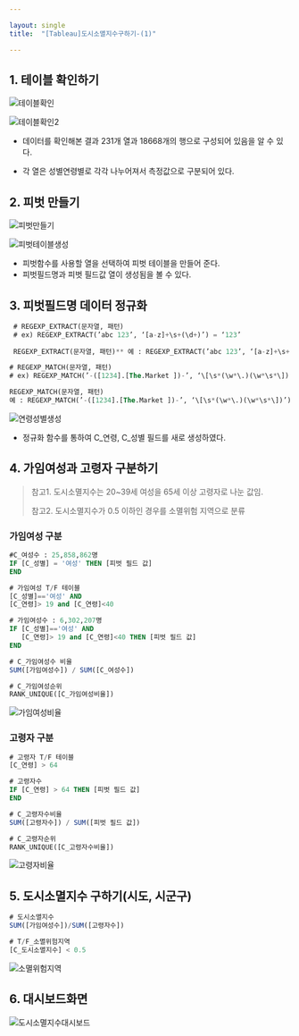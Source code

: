 ```yaml
---

layout: single
title:  "[Tableau]도시소멸지수구하기-(1)"

---
```


## 1. 테이블 확인하기 

![테이블확인](images/2022-11-29-도시소멸지수/테이블확인-9704343.png)

![테이블확인2](images/2022-11-29-도시소멸지수/테이블확인2.png)

- 데이터를 확인해본 결과 231개 열과 18668개의 행으로 구성되어 있음을 알 수 있다.


- 각 열은 성별연령별로 각각 나누어져서 측정값으로 구분되어 있다.

## 2. 피벗 만들기

![피벗만들기](../images/2022-11-29-도시소멸지수/피벗만들기.png)

![피벗테이블생성](../images/2022-11-29-도시소멸지수/피벗테이블생성.png)

- 피벗함수를 사용할 열을 선택하여 피벗 테이블을 만들어 준다.
- 피벗필드명과 피벗 필드값 열이 생성됨을 볼 수 있다.

## 3. 피벗필드명 데이터 정규화

```sql
 # REGEXP_EXTRACT(문자열, 패턴) 
 # ex) REGEXP_EXTRACT(’abc 123’, ‘[a-z]+\s+(\d+)’) = ‘123’
 
 REGEXP_EXTRACT(문자열, 패턴)** 예 : REGEXP_EXTRACT(’abc 123’, ‘[a-z]+\s+(\d+)’) = ‘123’
```

```sql
# REGEXP_MATCH(문자열, 패턴) 
# ex) REGEXP_MATCH(’-([1234].[The.Market ])-’, ‘\[\s*(\w*\.)(\w*\s*\])’) = true

REGEXP_MATCH(문자열, 패턴)
예 : REGEXP_MATCH(’-([1234].[The.Market ])-’, ‘\[\s*(\w*\.)(\w*\s*\])’) = true
```

![연령성별생성](../images/2022-11-29-도시소멸지수/연령성별생성.png)

- 정규화 함수를 통하여 C_연령, C_성별 필드를 새로 생성하였다. 

## 4. 가임여성과 고령자 구분하기

> 참고1. 도시소멸지수는 20~39세 여성을 65세 이상 고령자로 나눈 값임.
>
> 참고2. 도시소멸지수가 0.5 이하인 경우를 소멸위험 지역으로 분류

### 가임여성 구분

```sql
#C_여성수 : 25,858,862명
IF [C_성별] = '여성' THEN [피벗 필드 값]
END

# 가임여성 T/F 테이블
[C_성별]=='여성' AND
[C_연령]> 19 and [C_연령]<40

# 가임여성수 : 6,302,207명
IF [C_성별]=='여성' AND
   [C_연령]> 19 and [C_연령]<40 THEN [피벗 필드 값]
END

# C_가임여성수 비율
SUM([가임여성수]) / SUM([C_여성수])

# C_가임여성순위
RANK_UNIQUE([C_가임여성비율])

```

![가임여성비율](../images/2022-11-29-도시소멸지수/가임여성비율.png)

### 고령자 구분

```sql
# 고령자 T/F 테이블
[C_연령] > 64

# 고령자수 
IF [C_연령] > 64 THEN [피벗 필드 값]
END

# C_고령자수비율
SUM([고령자수]) / SUM([피벗 필드 값])

# C_고령자순위
RANK_UNIQUE([C_고령자수비율])
```

![고령자비율](../images/2022-11-29-도시소멸지수/고령자비율.png)

## 5. 도시소멸지수 구하기(시도, 시군구)

```sql
# 도시소멸지수 
SUM([가임여성수])/SUM([고령자수])

# T/F_소멸위험지역
[C_도시소멸지수] < 0.5
```

![소멸위험지역](../images/2022-11-29-도시소멸지수/소멸위험지역.gif)

## 6. 대시보드화면

![도시소멸지수대시보드](../images/2022-11-29-도시소멸지수/도시소멸지수대시보드.png)